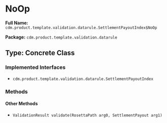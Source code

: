 # NoOp

**Full Name:** `cdm.product.template.validation.datarule.SettlementPayoutIndex$NoOp`

**Package:** `cdm.product.template.validation.datarule`

## Type: Concrete Class

### Implemented Interfaces

- `cdm.product.template.validation.datarule.SettlementPayoutIndex`

### Methods

#### Other Methods

- `ValidationResult validate(RosettaPath arg0, SettlementPayout arg1)`

